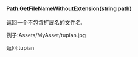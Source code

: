 #### Path.GetFileNameWithoutExtension(string path)

返回一个不包含扩展名的文件名.

例子:Assets/MyAsset/tupian.jpg

返回:tupian
